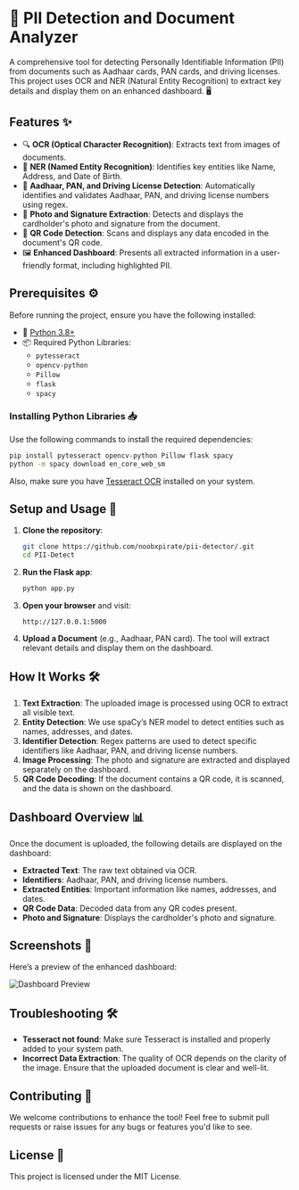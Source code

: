 # 🔐 PII Detection and Document Analyzer

A comprehensive tool for detecting Personally Identifiable Information (PII) from documents such as Aadhaar cards, PAN cards, and driving licenses. This project uses OCR and NER (Natural Entity Recognition) to extract key details and display them on an enhanced dashboard. 🖥️

## Features ✨

- 🔍 **OCR (Optical Character Recognition)**: Extracts text from images of documents.
- 🧠 **NER (Named Entity Recognition)**: Identifies key entities like Name, Address, and Date of Birth.
- 🔢 **Aadhaar, PAN, and Driving License Detection**: Automatically identifies and validates Aadhaar, PAN, and driving license numbers using regex.
- 📸 **Photo and Signature Extraction**: Detects and displays the cardholder's photo and signature from the document.
- 📱 **QR Code Detection**: Scans and displays any data encoded in the document's QR code.
- 🖼️ **Enhanced Dashboard**: Presents all extracted information in a user-friendly format, including highlighted PII.

## Prerequisites ⚙️

Before running the project, ensure you have the following installed:

- 🐍 [Python 3.8+](https://www.python.org/downloads/)
- 📦 Required Python Libraries:
    - `pytesseract`
    - `opencv-python`
    - `Pillow`
    - `flask`
    - `spacy`

### Installing Python Libraries 📥

Use the following commands to install the required dependencies:

```bash
pip install pytesseract opencv-python Pillow flask spacy
python -m spacy download en_core_web_sm
```

Also, make sure you have [Tesseract OCR](https://github.com/tesseract-ocr/tesseract) installed on your system.

## Setup and Usage 🚀

1. **Clone the repository**:
   ```bash
   git clone https://github.com/noobxpirate/pii-detector/.git
   cd PII-Detect
   ```

2. **Run the Flask app**:
   ```bash
   python app.py
   ```

3. **Open your browser** and visit:
   ```
   http://127.0.0.1:5000
   ```

4. **Upload a Document** (e.g., Aadhaar, PAN card). The tool will extract relevant details and display them on the dashboard.

## How It Works 🛠️

1. **Text Extraction**: The uploaded image is processed using OCR to extract all visible text.
2. **Entity Detection**: We use spaCy’s NER model to detect entities such as names, addresses, and dates.
3. **Identifier Detection**: Regex patterns are used to detect specific identifiers like Aadhaar, PAN, and driving license numbers.
4. **Image Processing**: The photo and signature are extracted and displayed separately on the dashboard.
5. **QR Code Decoding**: If the document contains a QR code, it is scanned, and the data is shown on the dashboard.

## Dashboard Overview 📊

Once the document is uploaded, the following details are displayed on the dashboard:

- **Extracted Text**: The raw text obtained via OCR.
- **Identifiers**: Aadhaar, PAN, and driving license numbers.
- **Extracted Entities**: Important information like names, addresses, and dates.
- **QR Code Data**: Decoded data from any QR codes present.
- **Photo and Signature**: Displays the cardholder's photo and signature.

## Screenshots 📸

Here’s a preview of the enhanced dashboard:

![Dashboard Preview](https://via.placeholder.com/600x400)

## Troubleshooting 🛠️

- **Tesseract not found**: Make sure Tesseract is installed and properly added to your system path.
- **Incorrect Data Extraction**: The quality of OCR depends on the clarity of the image. Ensure that the uploaded document is clear and well-lit.

## Contributing 🤝

We welcome contributions to enhance the tool! Feel free to submit pull requests or raise issues for any bugs or features you'd like to see.

## License 📜

This project is licensed under the MIT License.
